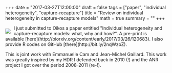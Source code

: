 +++
date = "2017-03-27T12:00:00"
draft = false
tags = ["paper", "individual heterogeneity", "capture-recapture"]
title = "Review on individual heterogeneity in capture-recapture models"
math = true
summary = ""
+++
 
<img style="float:left;margin-right:10px;margin-top:10px;" src="/img/idh.png">
I just submitted to Oikos a paper entitled "Individual heterogeneity and 
capture-recapture models: what, why and how?". A pre-print is available 
[here](http://biorxiv.org/content/early/2017/03/26/120683). I also provide R codes 
on GitHub [there](http://bit.ly/2nqWzoZ).  

<!--more-->

This is joint work with Emmanuelle Cam and 
Jean-Michel Gaillard. This work was greatly inspired by my HDR I defended back in 2010 
(!) and the ANR project I got over the period 2008-2011 (re-!).  
